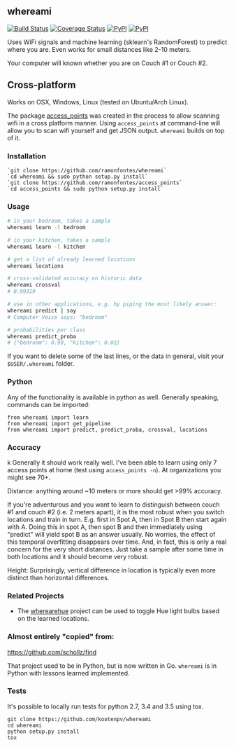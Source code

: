 ## whereami

[![Build Status](https://travis-ci.org/kootenpv/whereami.svg?branch=master)](https://travis-ci.org/kootenpv/whereami)
[![Coverage Status](https://coveralls.io/repos/github/kootenpv/whereami/badge.svg?branch=master)](https://coveralls.io/github/kootenpv/whereami?branch=master)
[![PyPI](https://img.shields.io/pypi/v/whereami.svg?style=flat-square)](https://pypi.python.org/pypi/whereami/)
[![PyPI](https://img.shields.io/pypi/pyversions/whereami.svg?style=flat-square)](https://pypi.python.org/pypi/whereami/)

Uses WiFi signals and machine learning (sklearn's RandomForest) to predict where you are. Even works for small distances like 2-10 meters.

Your computer will known whether you are on Couch #1 or Couch #2.

## Cross-platform

Works on OSX, Windows, Linux (tested on Ubuntu/Arch Linux).

The package [access_points](https://github.com/kootenpv/access_points) was created in the process to allow scanning wifi in a cross platform manner. Using `access_points` at command-line will allow you to scan wifi yourself and get JSON output.
`whereami` builds on top of it.

### Installation

    `git clone https://github.com/ramonfontes/whereami`
    `cd whereami && sudo python setup.py install`
    `git clone https://github.com/ramonfontes/access_points`
    `cd access_points && sudo python setup.py install`

### Usage

```bash
# in your bedroom, takes a sample
whereami learn -l bedroom

# in your kitchen, takes a sample
whereami learn -l kitchen

# get a list of already learned locations
whereami locations

# cross-validated accuracy on historic data
whereami crossval
# 0.99319

# use in other applications, e.g. by piping the most likely answer:
whereami predict | say
# Computer Voice says: "bedroom"

# probabilities per class
whereami predict_proba
# {"bedroom": 0.99, "kitchen": 0.01}
```

If you want to delete some of the last lines, or the data in general, visit your `$USER/.whereami` folder.

### Python

Any of the functionality is available in python as well. Generally speaking, commands can be imported:

    from whereami import learn
    from whereami import get_pipeline
    from whereami import predict, predict_proba, crossval, locations

### Accuracy
k
Generally it should work really well. I've been able to learn using only 7 access points at home (test using `access_points -n`). At organizations you might see 70+.

Distance: anything around ~10 meters or more should get >99% accuracy.

If you're adventurous and you want to learn to distinguish between couch #1 and couch #2 (i.e. 2 meters apart), it is the most robust when you switch locations and train in turn. E.g. first in Spot A, then in Spot B then start again with A.
Doing this in spot A, then spot B and then immediately using "predict" will yield spot B as an answer usually. No worries, the effect of this temporal overfitting disappears over time. And, in fact, this is only a real concern for the very short distances. Just take a sample after some time in both locations and it should become very robust.

Height: Surprisingly, vertical difference in location is typically even more distinct than horizontal differences.

### Related Projects
- The [wherearehue](https://github.com/DeastinY/wherearehue) project can be used to toggle Hue light bulbs based on the learned locations.

###  Almost entirely "copied" from:

https://github.com/schollz/find

That project used to be in Python, but is now written in Go. `whereami` is in Python with lessons learned implemented.

### Tests

It's possible to locally run tests for python 2.7, 3.4 and 3.5 using tox.

    git clone https://github.com/kootenpv/whereami
    cd whereami
    python setup.py install
    tox
